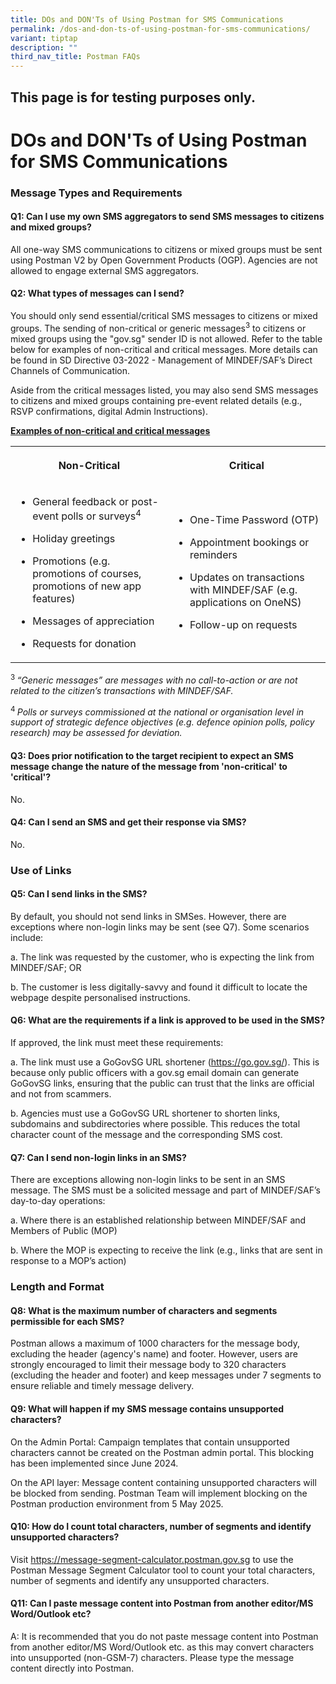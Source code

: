 ```yaml
---
title: DOs and DON'Ts of Using Postman for SMS Communications
permalink: /dos-and-don-ts-of-using-postman-for-sms-communications/
variant: tiptap
description: ""
third_nav_title: Postman FAQs
---
```

<h2>This page is for testing purposes only.</h2>
<h1><strong>DOs and DON'Ts of Using Postman for SMS Communications</strong></h1>
<h3><strong>Message Types and Requirements</strong></h3>
<h4>Q1: Can I use my own SMS aggregators to send SMS messages to citizens and mixed groups?</h4>
<p>All one-way SMS communications to citizens or mixed groups must be sent
using Postman V2 by Open Government Products (OGP). Agencies are not allowed
to engage external SMS aggregators.</p>
<p></p>
<h4>Q2: What types of messages can I send?</h4>
<p>You should only send essential/critical SMS messages to citizens or mixed
groups. The sending of non-critical or generic messages<sup>3</sup> to citizens
or mixed groups using the "gov.sg" sender ID is not allowed. Refer to the
table below for examples of non-critical and critical messages. More details
can be found in SD Directive 03-2022 - Management of MINDEF/SAF’s Direct
Channels of Communication.</p>
<p>Aside from the critical messages listed, you may also send SMS messages
to citizens and mixed groups containing pre-event related details (e.g.,
RSVP confirmations, digital Admin Instructions).</p>
<p><strong><u>Examples of non-critical and critical messages</u></strong>
</p>
<table style="minWidth: 50px">
<colgroup>
<col>
<col>
</colgroup>
<tbody>
<tr>
<th rowspan="1" colspan="1">
<p>Non-Critical</p>
</th>
<th rowspan="1" colspan="1">
<p>Critical</p>
</th>
</tr>
<tr>
<td rowspan="1" colspan="1">
<ul data-tight="true" class="tight">
<li>
<p>General feedback or post-event polls or surveys<sup>4</sup>
</p>
</li>
<li>
<p>Holiday greetings</p>
</li>
<li>
<p>Promotions (e.g. promotions of courses, promotions of new app features)</p>
</li>
<li>
<p>Messages of appreciation</p>
</li>
<li>
<p>Requests for donation</p>
</li>
</ul>
</td>
<td rowspan="1" colspan="1">
<ul data-tight="true" class="tight">
<li>
<p>One-Time Password (OTP)</p>
</li>
<li>
<p>Appointment bookings or reminders</p>
</li>
<li>
<p>Updates on transactions with MINDEF/SAF (e.g. applications on OneNS)</p>
</li>
<li>
<p>Follow-up on requests</p>
</li>
</ul>
</td>
</tr>
</tbody>
</table>
<p><sup>3 </sup><em>“Generic messages” are messages with no call-to-action or are not related to the citizen’s transactions with MINDEF/SAF.</em>
</p>
<p><sup>4 </sup><em>Polls or surveys commissioned at the national or organisation level in support of strategic defence objectives (e.g. defence opinion polls, policy research) may be assessed for deviation.</em>
</p>
<h4>Q3: Does prior notification to the target recipient to expect an SMS message change the nature of the message from 'non-critical' to 'critical'?</h4>
<p>No.</p>
<h4>Q4: Can I send an SMS and get their response via SMS?</h4>
<p>No.</p>
<p></p>
<h3><strong>Use of Links</strong></h3>
<h4>Q5: Can I send links in the SMS?</h4>
<p>By default, you should not send links in SMSes. However, there are exceptions
where non-login links may be sent (see Q7). Some scenarios include:</p>
<p>a. The link was requested by the customer, who is expecting the link from
MINDEF/SAF; OR</p>
<p>b. The customer is less digitally-savvy and found it difficult to locate
the webpage despite personalised instructions.</p>
<h4>Q6: What are the requirements if a link is approved to be used in the SMS?</h4>
<p>If approved, the link must meet these requirements:</p>
<p>a. The link must use a GoGovSG URL shortener (<a href="https://go.gov.sg/" rel="noopener noreferrer nofollow" target="_blank">https://go.gov.sg/</a>). This is because only
public officers with a gov.sg email domain can generate GoGovSG links,
ensuring that the public can trust that the links are official and not
from scammers.</p>
<p>b. Agencies must use a GoGovSG URL shortener to shorten links, subdomains
and subdirectories where possible. This reduces the total character count
of the message and the corresponding SMS cost.</p>
<h4>Q7: Can I send non-login links in an SMS?</h4>
<p>There are exceptions allowing non-login links to be sent in an SMS message.
The SMS must be a solicited message and part of MINDEF/SAF’s day-to-day
operations:</p>
<p>a. Where there is an established relationship between MINDEF/SAF and Members
of Public (MOP)</p>
<p>b. Where the MOP is expecting to receive the link (e.g., links that are
sent in response to a MOP’s action)</p>
<h3><strong>Length and Format</strong></h3>
<h4>Q8: What is the maximum number of characters and segments permissible for each SMS?</h4>
<p>Postman allows a maximum of 1000 characters for the message body, excluding
the header (agency's name) and footer. However, users are strongly encouraged
to limit their message body to 320 characters (excluding the header and
footer) and keep messages under 7 segments to ensure reliable and timely
message delivery.</p>
<h4>Q9: What will happen if my SMS message contains unsupported characters?</h4>
<p>On the Admin Portal: Campaign templates that contain unsupported characters
cannot be created on the Postman admin portal. This blocking has been implemented
since June 2024.</p>
<p>On the API layer: Message content containing unsupported characters will
be blocked from sending. Postman Team will implement blocking on the Postman
production environment from 5 May 2025.</p>
<h4>Q10: How do I count total characters, number of segments and identify unsupported characters?</h4>
<p>Visit <a href="https://message-segment-calculator.postman.gov.sg" rel="noopener noreferrer nofollow" target="_blank">https://message-segment-calculator.postman.gov.sg</a> to
use the Postman Message Segment Calculator tool to count your total characters,
number of segments and identify any unsupported characters.</p>
<h4>Q11: Can I paste message content into Postman from another editor/MS Word/Outlook etc?</h4>
<p>A: It is recommended that you do not paste message content into Postman
from another editor/MS Word/Outlook etc. as this may convert characters
into unsupported (non-GSM-7) characters. Please type the message content
directly into Postman.</p>
<p></p>